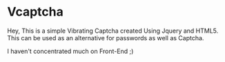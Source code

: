 # Vcaptcha
Hey, This is a simple Vibrating Captcha created Using Jquery and HTML5. This can be used as an alternative for passwords as well as Captcha.

I haven't concentrated much on Front-End ;) 

